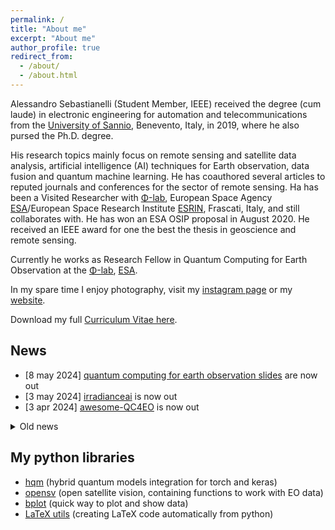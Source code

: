 ```yaml
---
permalink: /
title: "About me"
excerpt: "About me"
author_profile: true
redirect_from: 
  - /about/
  - /about.html
---
```


Alessandro Sebastianelli (Student Member, IEEE) received the degree (cum laude) in electronic engineering for automation and telecommunications from the [University of Sannio][sannio], Benevento, Italy, in 2019, where he also pursed the Ph.D. degree. 

His research topics mainly focus on remote sensing and satellite data analysis, artificial intelligence (AI) techniques for Earth observation, data fusion and quantum machine learning. He has coauthored several articles to reputed journals and conferences for the sector of remote sensing. Ha has been a Visited Researcher with [Φ-lab][Φ-lab], European Space Agency [ESA][ESA]/European Space Research Institute [ESRIN](ESRIN), Frascati, Italy, and still collaborates with. He has won an ESA OSIP proposal in August 2020. He received an IEEE award for one the best the thesis in geoscience and remote sensing.

Currently he works as Research Fellow in Quantum Computing for Earth Observation at the [Φ-lab][Φ-lab], [ESA][ESA].

In my spare time I enjoy photography, visit my [instagram page][insta] or my [website][photo].

Download my full [Curriculum Vitae here](/images/cv_asebastianelli.pdf).

## News 

- [8 may 2024] [quantum computing for earth observation slides][qc4eo-slides] are now out
- [3 may 2024] [irradianceai][irrai] is now out
- [3 apr 2024] [awesome-QC4EO][aqc4eo] is now out

<details>
  <summary>Old news</summary>
  
  - [2 sep 2022] <a href="https://github.com/alessandrosebastianelli/AI4EO" target="_blank" >artificial intelligence for earth observation (mini-course)</a> is now out
  
</details>


## My python libraries

- [hqm](https://alessandrosebastianelli.github.io/hybrid_quantum_models/hqm.html) (hybrid quantum models integration for torch and keras)
- [opensv](https://alessandrosebastianelli.github.io/opensv/pyosv.html) (open satellite vision, containing functions to work with EO data)
- [bplot](https://alessandrosebastianelli.github.io/bplot/bplot.html) (quick way to plot and show data)
- [LaTeX utils](https://alessandrosebastianelli.github.io/latex-utils/pytexutils.html) (creating LaTeX code automatically from python)

[sannio]: https://www.unisannio.it/
[ESA]: http://www.esa.int/
[ESRIN]: http://www.esa.int/About_Us/ESRIN/
[Φ-lab]: https://philab.phi.esa.int/
[photo]: https://alessandrosebastianelli.github.io/photography/index.html
[insta]: https://www.instagram.com/a.sebastianelli_photographer/
[aqc4eo]: https://alessandrosebastianelli.github.io/awesome-QC4EO
[qc4eo-slides]: https://alessandrosebastianelli.github.io/qc4eo-slides/#/overview
[irrai]: https://irradianceai.github.io/